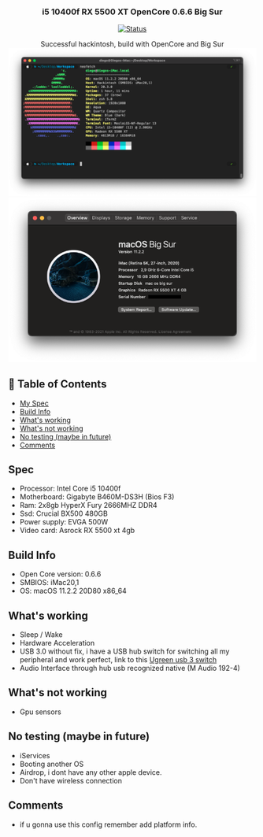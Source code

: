 <h3 align="center">i5 10400f RX 5500 XT OpenCore 0.6.6 Big Sur</h3>

<div align="center">

[![Status](https://img.shields.io/badge/status-active-success.svg)]()

</div>
<p align="center">
  Successful hackintosh, build with OpenCore and Big Sur
  <img src="./img/neofetch.png">
  <img src="./img/macinfo.png">
</p>

## 📝 Table of Contents

- [My Spec](#spec)
- [Build Info]($opencore)
- [What's working]($working)
- [What's not working]($notworking)
- [No testing (maybe in future)]($notesting)
- [Comments]($comments)

## Spec <a name = "spec"></a>

- Processor: Intel Core i5 10400f
- Motherboard: Gigabyte B460M-DS3H (Bios F3)
- Ram: 2x8gb HyperX Fury 2666MHZ DDR4
- Ssd: Crucial BX500 480GB
- Power supply: EVGA 500W
- Video card: Asrock RX 5500 xt 4gb

## Build Info <a name = "opencore"></a>

- Open Core version: 0.6.6
- SMBIOS: iMac20,1
- OS: macOS 11.2.2 20D80 x86_64

## What's working <a name = "working"></a>

- Sleep / Wake
- Hardware Acceleration
- USB 3.0 without fix, i have a USB hub switch for switching all my peripheral and work perfect, link to this <a href="https://www.amazon.com/-/es/adaptador-perif%C3%A9rico-computadoras-impresora-interruptor/dp/B01N6GD9JO">Ugreen usb 3 switch</a>
- Audio Interface through hub usb recognized native (M Audio 192-4)

## What's not working <a name = "notworking"></a>

- Gpu sensors

## No testing (maybe in future) <a name = "notesting"></a>

- iServices
- Booting another OS
- Airdrop, i dont have any other apple device.
- Don't have wireless connection

## Comments <a name = "comments"></a>

- if u gonna use this config remember add platform info.
